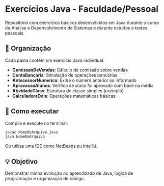 # Exercícios Java - Faculdade/Pessoal

Repositório com exercícios básicos desenvolvidos em Java durante o curso de Análise e Desenvolvimento de Sistemas e durante estudos e testes pessoais.

## 📁 Organização

Cada pasta contém um exercício Java individual:

- **ComissaoDeVendas**: Cálculo de comissão sobre vendas
- **ContaBancaria**: Simulação de operações bancárias
- **AntecessorNumerico**: Exibe o número anterior ao informado
- **AprovacaoAlunos**: Verifica se aluno foi aprovado com base na média
- **AtividadeClass**: Estrutura de classe simples (exemplo)
- **CalculadoraDois**: Operações matemáticas básicas

## 🚀 Como executar

Compile e execute no terminal:

```bash
javac NomeDoArquivo.java
java NomeDoArquivo
```

Ou utilize uma IDE como NetBeans ou IntelliJ.

## 💡 Objetivo

Demonstrar minha evolução no aprendizado de Java, lógica de programação e organização de código.
